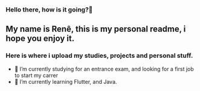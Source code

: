 ### Hello there, how is it going?👋

## **My name is Renê, this is my personal readme, i hope you enjoy it.** 
### Here is where i upload my studies, projects and personal stuff. 


- 🔭 I’m currently studying for an entrance exam, and looking for a first job to start my carrer 
- 🌱 I’m currently learning Flutter, and Java. 

